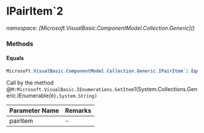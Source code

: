 ﻿# IPairItem`2
_namespace: [Microsoft.VisualBasic.ComponentModel.Collection.Generic](<a href="#" onClick="load('/docs/Microsoft.VisualBasic.ComponentModel.Collection.Generic/index.md')"></a>)_





### Methods

#### Equals
```csharp
Microsoft.VisualBasic.ComponentModel.Collection.Generic.IPairItem`2.Equals(Microsoft.VisualBasic.ComponentModel.Collection.Generic.IPairItem{`0,`1})
```
Call by the method @``M:Microsoft.VisualBasic.IEnumerations.GetItem``1(System.Collections.Generic.IEnumerable{``0},System.String)``

|Parameter Name|Remarks|
|--------------|-------|
|pairItem|-|



